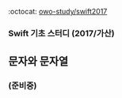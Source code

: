 :octocat: [owo-study/swift2017](https://github.com/owo-study/swift2017)
### Swift 기초 스터디 (2017/가산)

## 문자와 문자열

### (준비중)
